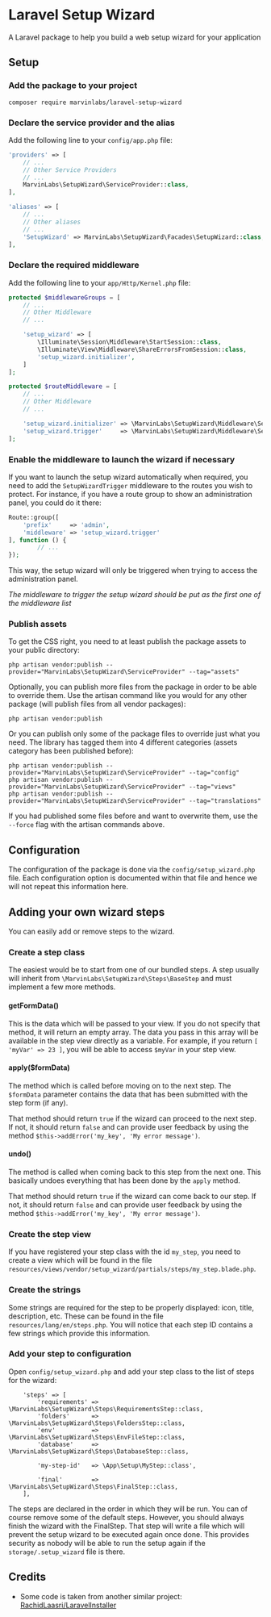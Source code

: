 # Laravel Setup Wizard

A Laravel package to help you build a web setup wizard for your application

## Setup

### Add the package to your project

```
composer require marvinlabs/laravel-setup-wizard
```

### Declare the service provider and the alias

Add the following line to your `config/app.php` file:

```php
'providers' => [
    // ...
    // Other Service Providers
    // ...
    MarvinLabs\SetupWizard\ServiceProvider::class,
],

'aliases' => [
    // ...
    // Other aliases
    // ...
    'SetupWizard' => MarvinLabs\SetupWizard\Facades\SetupWizard::class,
],
```

### Declare the required middleware

Add the following line to your `app/Http/Kernel.php` file:

```php
protected $middlewareGroups = [
    // ...
    // Other Middleware
    // ...

    'setup_wizard' => [
        \Illuminate\Session\Middleware\StartSession::class,
        \Illuminate\View\Middleware\ShareErrorsFromSession::class,
        'setup_wizard.initializer',
    ]
];

protected $routeMiddleware = [
    // ...
    // Other Middleware
    // ...

    'setup_wizard.initializer' => \MarvinLabs\SetupWizard\Middleware\SetupWizardInitializer::class,
    'setup_wizard.trigger'     => \MarvinLabs\SetupWizard\Middleware\SetupWizardTrigger::class,
];
```

### Enable the middleware to launch the wizard if necessary

If you want to launch the setup wizard automatically when required, you need to add the `SetupWizardTrigger` middleware
to the routes you wish to protect. For instance, if you have a route group to show an administration panel, you could 
do it there:

```php
Route::group([
    'prefix'     => 'admin', 
    'middleware' => 'setup_wizard.trigger'
], function () {
        // ...
});
```

This way, the setup wizard will only be triggered when trying to access the administration panel.

*The middleware to trigger the setup wizard should be put as the first one of the middleware list*

### Publish assets 

To get the CSS right, you need to at least publish the package assets to your public directory:

```
php artisan vendor:publish --provider="MarvinLabs\SetupWizard\ServiceProvider" --tag="assets"
```

Optionally, you can publish more files from the package in order to be able to override them. Use the artisan 
command like you would for any other package (will publish files from all vendor packages):

```
php artisan vendor:publish
```

Or you can publish only some of the package files to override just what you need. The library has tagged them into 4 
different categories (assets category has been published before):

```
php artisan vendor:publish --provider="MarvinLabs\SetupWizard\ServiceProvider" --tag="config"
php artisan vendor:publish --provider="MarvinLabs\SetupWizard\ServiceProvider" --tag="views"
php artisan vendor:publish --provider="MarvinLabs\SetupWizard\ServiceProvider" --tag="translations"
```

If you had published some files before and want to overwrite them, use the `--force` flag with the artisan commands 
above.

## Configuration

The configuration of the package is done via the `config/setup_wizard.php` file. Each configuration option is documented
within that file and hence we will not repeat this information here.

## Adding your own wizard steps

You can easily add or remove steps to the wizard.

### Create a step class

The easiest would be to start from one of our bundled steps. A step usually will inherit from 
`\MarvinLabs\SetupWizard\Steps\BaseStep` and must implement a few more methods.
 
#### getFormData()

This is the data which will be passed to your view. If you do not specify that method, it will return an empty array.
The data you pass in this array will be available in the step view directly as a variable. For example, if you return 
`[ 'myVar' => 23 ]`, you will be able to access `$myVar` in your step view.
 
#### apply($formData)

The method which is called before moving on to the next step. The `$formData` parameter contains the data that has been 
submitted with the step form (if any).

That method should return `true` if the wizard can proceed to the next step. If not, it should return `false` and can 
provide user feedback by using the method `$this->addError('my_key', 'My error message')`. 

#### undo()

The method is called when coming back to this step from the next one. This basically undoes everything that has been 
done by the `apply` method.

That method should return `true` if the wizard can come back to our step. If not, it should return `false` and can 
provide user feedback by using the method `$this->addError('my_key', 'My error message')`. 

### Create the step view

If you have registered your step class with the id `my_step`, you need to create a view which will be found in the 
file `resources/views/vendor/setup_wizard/partials/steps/my_step.blade.php`.

### Create the strings

Some strings are required for the step to be properly displayed: icon, title, description, etc. These can be found in 
the file `resources/lang/en/steps.php`. You will notice that each step ID contains a few strings which provide this
information.

### Add your step to configuration

Open `config/setup_wizard.php` and add your step class to the list of steps for the wizard:

```
    'steps' => [
        'requirements' => \MarvinLabs\SetupWizard\Steps\RequirementsStep::class,
        'folders'      => \MarvinLabs\SetupWizard\Steps\FoldersStep::class,
        'env'          => \MarvinLabs\SetupWizard\Steps\EnvFileStep::class,
        'database'     => \MarvinLabs\SetupWizard\Steps\DatabaseStep::class,
        
        'my-step-id'   => \App\Setup\MyStep::class',
        
        'final'        => \MarvinLabs\SetupWizard\Steps\FinalStep::class,
    ],
```

The steps are declared in the order in which they will be run. You can of course remove some of the default steps. 
However, you should always finish the wizard with the FinalStep. That step will write a file which will prevent the 
setup wizard to be executed again once done. This provides security as nobody will be able to run the setup again if
the `storage/.setup_wizard` file is there.

## Credits

- Some code is taken from another similar project: [RachidLaasri/LaravelInstaller](https://github.com/RachidLaasri/LaravelInstaller)
